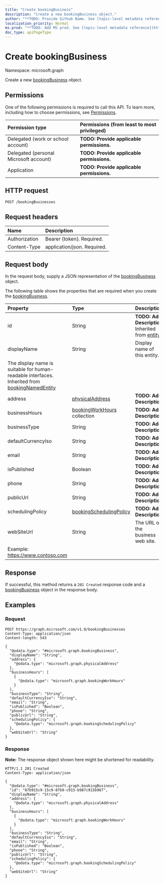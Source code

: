```yaml
---
title: "Create bookingBusiness"
description: "Create a new bookingBusiness object."
author: "**TODO: Provide Github Name. See [topic-level metadata reference](https://msgo.azurewebsites.net/add/document/guidelines/metadata.html#topic-level-metadata)**"
localization_priority: Normal
ms.prod: "**TODO: Add MS prod. See [topic-level metadata reference](https://msgo.azurewebsites.net/add/document/guidelines/metadata.html#topic-level-metadata)**"
doc_type: apiPageType
---
```


# Create bookingBusiness
Namespace: microsoft.graph



Create a new [bookingBusiness](../resources/bookingbusiness.md) object.

## Permissions
One of the following permissions is required to call this API. To learn more, including how to choose permissions, see [Permissions](/graph/permissions-reference).

|Permission type|Permissions (from least to most privileged)|
|:---|:---|
|Delegated (work or school account)|**TODO: Provide applicable permissions.**|
|Delegated (personal Microsoft account)|**TODO: Provide applicable permissions.**|
|Application|**TODO: Provide applicable permissions.**|

## HTTP request

<!-- {
  "blockType": "ignored"
}
-->
``` http
POST /bookingBusinesses
```

## Request headers
|Name|Description|
|:---|:---|
|Authorization|Bearer {token}. Required.|
|Content-Type|application/json. Required.|

## Request body
In the request body, supply a JSON representation of the [bookingBusiness](../resources/bookingbusiness.md) object.

The following table shows the properties that are required when you create the [bookingBusiness](../resources/bookingbusiness.md).

|Property|Type|Description|
|:---|:---|:---|
|id|String|**TODO: Add Description** Inherited from [entity](../resources/entity.md)|
|displayName|String|Display name of this entity.
The display name is suitable for human-readable interfaces. Inherited from [bookingNamedEntity](../resources/bookingnamedentity.md)|
|address|[physicalAddress](../resources/physicaladdress.md)|**TODO: Add Description**|
|businessHours|[bookingWorkHours](../resources/bookingworkhours.md) collection|**TODO: Add Description**|
|businessType|String|**TODO: Add Description**|
|defaultCurrencyIso|String|**TODO: Add Description**|
|email|String|**TODO: Add Description**|
|isPublished|Boolean|**TODO: Add Description**|
|phone|String|**TODO: Add Description**|
|publicUrl|String|**TODO: Add Description**|
|schedulingPolicy|[bookingSchedulingPolicy](../resources/bookingschedulingpolicy.md)|**TODO: Add Description**|
|webSiteUrl|String|The URL of the business web site.
Example: https://www.contoso.com|



## Response

If successful, this method returns a `201 Created` response code and a [bookingBusiness](../resources/bookingbusiness.md) object in the response body.

## Examples

### Request
<!-- {
  "blockType": "request",
  "name": "create_bookingbusiness_from_bookingbusinesses"
}
-->
``` http
POST https://graph.microsoft.com/v1.0/bookingBusinesses
Content-Type: application/json
Content-length: 543

{
  "@odata.type": "#microsoft.graph.bookingBusiness",
  "displayName": "String",
  "address": {
    "@odata.type": "microsoft.graph.physicalAddress"
  },
  "businessHours": [
    {
      "@odata.type": "microsoft.graph.bookingWorkHours"
    }
  ],
  "businessType": "String",
  "defaultCurrencyIso": "String",
  "email": "String",
  "isPublished": "Boolean",
  "phone": "String",
  "publicUrl": "String",
  "schedulingPolicy": {
    "@odata.type": "microsoft.graph.bookingSchedulingPolicy"
  },
  "webSiteUrl": "String"
}
```


### Response
**Note:** The response object shown here might be shortened for readability.
<!-- {
  "blockType": "response",
  "truncated": true,
  "@odata.type": "microsoft.graph.bookingBusiness"
}
-->
``` http
HTTP/1.1 201 Created
Content-Type: application/json

{
  "@odata.type": "#microsoft.graph.bookingBusiness",
  "id": "87b915c9-15c9-87b9-c915-b987c915b987",
  "displayName": "String",
  "address": {
    "@odata.type": "microsoft.graph.physicalAddress"
  },
  "businessHours": [
    {
      "@odata.type": "microsoft.graph.bookingWorkHours"
    }
  ],
  "businessType": "String",
  "defaultCurrencyIso": "String",
  "email": "String",
  "isPublished": "Boolean",
  "phone": "String",
  "publicUrl": "String",
  "schedulingPolicy": {
    "@odata.type": "microsoft.graph.bookingSchedulingPolicy"
  },
  "webSiteUrl": "String"
}
```


